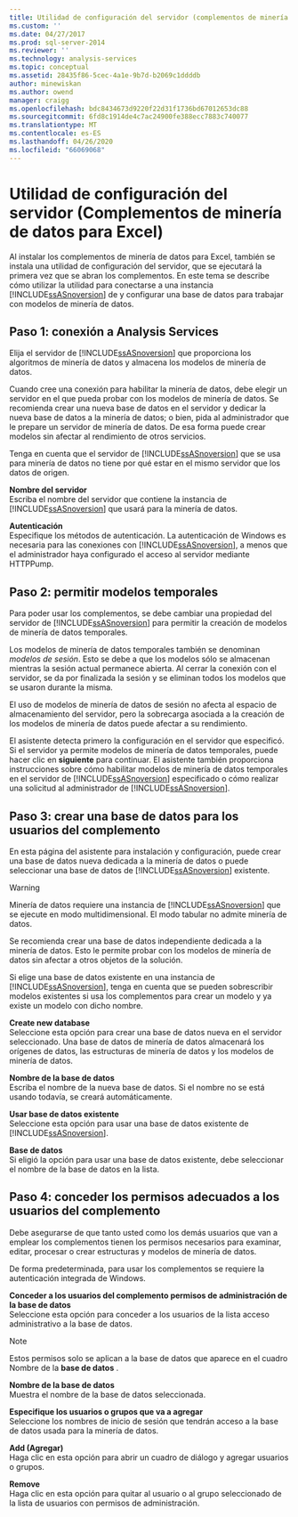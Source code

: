 ```yaml
---
title: Utilidad de configuración del servidor (complementos de minería de datos para Excel) | Microsoft Docs
ms.custom: ''
ms.date: 04/27/2017
ms.prod: sql-server-2014
ms.reviewer: ''
ms.technology: analysis-services
ms.topic: conceptual
ms.assetid: 28435f86-5cec-4a1e-9b7d-b2069c1ddddb
author: minewiskan
ms.author: owend
manager: craigg
ms.openlocfilehash: bdc8434673d9220f22d31f1736bd67012653dc88
ms.sourcegitcommit: 6fd8c1914de4c7ac24900fe388ecc7883c740077
ms.translationtype: MT
ms.contentlocale: es-ES
ms.lasthandoff: 04/26/2020
ms.locfileid: "66069068"
---
```

# <a name="server-configuration-utility-data-mining-add-ins-for-excel"></a>Utilidad de configuración del servidor (Complementos de minería de datos para Excel)
  Al instalar los complementos de minería de datos para Excel, también se instala una utilidad de configuración del servidor, que se ejecutará la primera vez que se abran los complementos. En este tema se describe cómo utilizar la utilidad para conectarse a una instancia [!INCLUDE[ssASnoversion](../includes/ssasnoversion-md.md)] de y configurar una base de datos para trabajar con modelos de minería de datos.  
  

  
##  <a name="step-1-connect-to-analysis-services"></a><a name="bkmk_step1"></a>Paso 1: conexión a Analysis Services  
 Elija el servidor de [!INCLUDE[ssASnoversion](../includes/ssasnoversion-md.md)] que proporciona los algoritmos de minería de datos y almacena los modelos de minería de datos.  
  
 Cuando cree una conexión para habilitar la minería de datos, debe elegir un servidor en el que pueda probar con los modelos de minería de datos. Se recomienda crear una nueva base de datos en el servidor y dedicar la nueva base de datos a la minería de datos; o bien, pida al administrador que le prepare un servidor de minería de datos. De esa forma puede crear modelos sin afectar al rendimiento de otros servicios.  
  
 Tenga en cuenta que el servidor de [!INCLUDE[ssASnoversion](../includes/ssasnoversion-md.md)] que se usa para minería de datos no tiene por qué estar en el mismo servidor que los datos de origen.  
  
 **Nombre del servidor**  
 Escriba el nombre del servidor que contiene la instancia de [!INCLUDE[ssASnoversion](../includes/ssasnoversion-md.md)] que usará para la minería de datos.  
  
 **Autenticación**  
 Especifique los métodos de autenticación. La autenticación de Windows es necesaria para las conexiones con [!INCLUDE[ssASnoversion](../includes/ssasnoversion-md.md)], a menos que el administrador haya configurado el acceso al servidor mediante HTTPPump.  
  
##  <a name="step-2-allow-temporary-models"></a><a name="bkmk_step2"></a>Paso 2: permitir modelos temporales  
 Para poder usar los complementos, se debe cambiar una propiedad del servidor de [!INCLUDE[ssASnoversion](../includes/ssasnoversion-md.md)] para permitir la creación de modelos de minería de datos temporales.  
  
 Los modelos de minería de datos temporales también se denominan *modelos de sesión*. Esto se debe a que los modelos sólo se almacenan mientras la sesión actual permanece abierta. Al cerrar la conexión con el servidor, se da por finalizada la sesión y se eliminan todos los modelos que se usaron durante la misma.  
  
 El uso de modelos de minería de datos de sesión no afecta al espacio de almacenamiento del servidor, pero la sobrecarga asociada a la creación de los modelos de minería de datos puede afectar a su rendimiento.  
  
 El asistente detecta primero la configuración en el servidor que especificó. Si el servidor ya permite modelos de minería de datos temporales, puede hacer clic en **siguiente** para continuar. El asistente también proporciona instrucciones sobre cómo habilitar modelos de minería de datos temporales en el servidor de [!INCLUDE[ssASnoversion](../includes/ssasnoversion-md.md)] especificado o cómo realizar una solicitud al administrador de [!INCLUDE[ssASnoversion](../includes/ssasnoversion-md.md)].  
  
##  <a name="step-3-create-database-for-add-in-users"></a><a name="bkmk_step3"></a>Paso 3: crear una base de datos para los usuarios del complemento  
 En esta página del asistente para instalación y configuración, puede crear una base de datos nueva dedicada a la minería de datos o puede seleccionar una base de datos de [!INCLUDE[ssASnoversion](../includes/ssasnoversion-md.md)] existente.  
  
> [!WARNING]  
>  Minería de datos requiere una instancia de [!INCLUDE[ssASnoversion](../includes/ssasnoversion-md.md)] que se ejecute en modo multidimensional. El modo tabular no admite minería de datos.  
  
 Se recomienda crear una base de datos independiente dedicada a la minería de datos. Esto le permite probar con los modelos de minería de datos sin afectar a otros objetos de la solución.  
  
 Si elige una base de datos existente en una instancia de [!INCLUDE[ssASnoversion](../includes/ssasnoversion-md.md)], tenga en cuenta que se pueden sobrescribir modelos existentes si usa los complementos para crear un modelo y ya existe un modelo con dicho nombre.  
  
 **Create new database**  
 Seleccione esta opción para crear una base de datos nueva en el servidor seleccionado. Una base de datos de minería de datos almacenará los orígenes de datos, las estructuras de minería de datos y los modelos de minería de datos.  
  
 **Nombre de la base de datos**  
 Escriba el nombre de la nueva base de datos. Si el nombre no se está usando todavía, se creará automáticamente.  
  
 **Usar base de datos existente**  
 Seleccione esta opción para usar una base de datos existente de [!INCLUDE[ssASnoversion](../includes/ssasnoversion-md.md)].  
  
 **Base de datos**  
 Si eligió la opción para usar una base de datos existente, debe seleccionar el nombre de la base de datos en la lista.  
  
##  <a name="step-4-give-add-in-users-appropriate-permissions"></a><a name="bkmk_step4"></a>Paso 4: conceder los permisos adecuados a los usuarios del complemento  
 Debe asegurarse de que tanto usted como los demás usuarios que van a emplear los complementos tienen los permisos necesarios para examinar, editar, procesar o crear estructuras y modelos de minería de datos.  
  
 De forma predeterminada, para usar los complementos se requiere la autenticación integrada de Windows.  
  
 **Conceder a los usuarios del complemento permisos de administración de la base de datos**  
 Seleccione esta opción para conceder a los usuarios de la lista acceso administrativo a la base de datos.  
  
> [!NOTE]  
>  Estos permisos solo se aplican a la base de datos que aparece en el cuadro Nombre de la **base de datos** .  
  
 **Nombre de la base de datos**  
 Muestra el nombre de la base de datos seleccionada.  
  
 **Especifique los usuarios o grupos que va a agregar**  
 Seleccione los nombres de inicio de sesión que tendrán acceso a la base de datos usada para la minería de datos.  
  
 **Add (Agregar)**  
 Haga clic en esta opción para abrir un cuadro de diálogo y agregar usuarios o grupos.  
  
 **Remove**  
 Haga clic en esta opción para quitar al usuario o al grupo seleccionado de la lista de usuarios con permisos de administración.  
  
  
